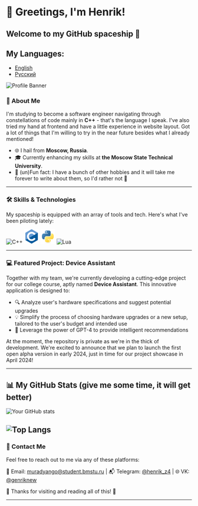 # 🚀 Greetings, I'm Henrik!

## Welcome to my GitHub spaceship 🌌

## My Languages:
- [English](https://github.com/yourusername/henrik-z4/blob/main/README.md)
- [Русский](https://github.com/yourusername/henrik-z4/blob/main/README_RU.md)

![Profile Banner](https://i.imgur.com/VQmIDy0.png)

### 🌟 About Me
I'm studying to become a software engineer navigating through constellations of code mainly in **C++** - that's the language I speak. I've also tried my hand at frontend and have a little experience in website layout. Got a lot of things that I'm willing to try in the near future besides what I already mentioned!

- 🌐 I hail from **Moscow, Russia**.
- 🎓 Currently enhancing my skills at **the Moscow State Technical University**.
- 🌠 (un)Fun fact: I have a bunch of other hobbies and it will take me forever to write about them, so I'd rather not 👀

---

### 🛠 Skills & Technologies
My spaceship is equipped with an array of tools and tech. Here's what I've been piloting lately:

<p align="left">
    <img src="https://upload.wikimedia.org/wikipedia/commons/1/18/ISO_C%2B%2B_Logo.svg" alt="C++" width="40" height="40"/>
    <img src="https://raw.githubusercontent.com/devicons/devicon/master/icons/c/c-original.svg" alt="C" width="40" height="40"/>
    <img src="https://raw.githubusercontent.com/devicons/devicon/master/icons/python/python-original.svg" alt="Python" width="40" height="40"/>
    <img src="https://upload.wikimedia.org/wikipedia/commons/c/cf/Lua-Logo.svg" alt="Lua" width="40" height="40"/>
</p>

---

### 💻 Featured Project: Device Assistant
Together with my team, we're currently developing a cutting-edge project for our college course, aptly named **Device Assistant**. This innovative application is designed to:

- 🔍 Analyze user's hardware specifications and suggest potential upgrades
- 💡 Simplify the process of choosing hardware upgrades or a new setup, tailored to the user's budget and intended use
- 🧠 Leverage the power of GPT-4 to provide intelligent recommendations

At the moment, the repository is private as we're in the thick of development. We're excited to announce that we plan to launch the first open alpha version in early 2024, just in time for our project showcase in April 2024!

---

## 📊 My GitHub Stats (give me some time, it will get better)

![Your GitHub stats](https://github-readme-stats.vercel.app/api?username=henrik-z4&show_icons=true&theme=dark)

![Top Langs](https://github-readme-stats.vercel.app/api/top-langs/?username=henrik-z4&layout=compact&theme=dark)
---

### 📡 Contact Me
Feel free to reach out to me via any of these platforms:

📧 Email: [muradyango@student.bmstu.ru](mailto:muradyango@student.bmstu.ru) | 📬 Telegram: [@henrik_z4](https://t.me/henrik_z4) | 🌐 VK: [@genriknew](https://vk.com/genriknew)

🌟 Thanks for visiting and reading all of this! 🌟

---
